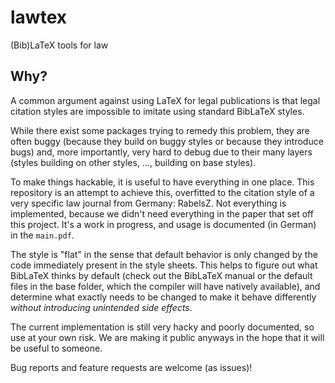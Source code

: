 # lawtex
(Bib)LaTeX tools for law

## Why?

A common argument against using LaTeX for legal publications is that legal citation styles are impossible to imitate using standard BibLaTeX styles.

While there exist some packages trying to remedy this problem, they are often buggy (because they build on buggy styles or because they introduce bugs) and, more importantly, very hard to debug due to their many layers (styles building on other styles, ..., building on base styles). 

To make things hackable, it is useful to have everything in one place. 
This repository is an attempt to achieve this, overfitted to the citation style of a very specific law journal from Germany: RabelsZ. 
Not everything is implemented, because we didn't need everything in the paper that set off this project.
It's a work in progress, and usage is documented (in German) in the `main.pdf`.

The style is "flat" in the sense that default behavior is only changed by the code immediately present in the style sheets.
This helps to figure out what BibLaTeX thinks by default (check out the BibLaTeX manual or the default files in the base folder, which the compiler will have natively available), 
and determine what exactly needs to be changed to make it behave differently _without introducing unintended side effects_.

The current implementation is still very hacky and poorly documented, so use at your own risk.
We are making it public anyways in the hope that it will be useful to someone.

Bug reports and feature requests are welcome (as issues)!

